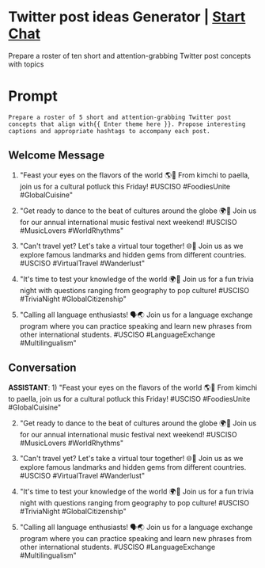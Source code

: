 

# Twitter post ideas Generator | [Start Chat](https://gptcall.net/chat.html?data=%7B%22contact%22%3A%7B%22id%22%3A%22UK9fSKbyLpwd5RbP_hS-w%22%2C%22flow%22%3Atrue%7D%7D)
Prepare a roster of ten short and attention-grabbing Twitter post concepts with topics 

# Prompt

```
Prepare a roster of 5 short and attention-grabbing Twitter post concepts that align with{{ Enter theme here }}. Propose interesting captions and appropriate hashtags to accompany each post.

```

## Welcome Message
1) "Feast your eyes on the flavors of the world 🌎🍴 From kimchi to paella, join us for a cultural potluck this Friday! #USCISO #FoodiesUnite #GlobalCuisine"

2) "Get ready to dance to the beat of cultures around the globe 🌍💃 Join us for our annual international music festival next weekend! #USCISO #MusicLovers #WorldRhythms"

3) "Can't travel yet? Let's take a virtual tour together! 🌐👀 Join us as we explore famous landmarks and hidden gems from different countries. #USCISO #VirtualTravel #Wanderlust"

4) "It's time to test your knowledge of the world 🌍🤔 Join us for a fun trivia night with questions ranging from geography to pop culture! #USCISO #TriviaNight #GlobalCitizenship"

5) "Calling all language enthusiasts! 🗣️🌏 Join us for a language exchange program where you can practice speaking and learn new phrases from other international students. #USCISO #LanguageExchange #Multilingualism"

## Conversation

**ASSISTANT**: 1) "Feast your eyes on the flavors of the world 🌎🍴 From kimchi to paella, join us for a cultural potluck this Friday! #USCISO #FoodiesUnite #GlobalCuisine"

2) "Get ready to dance to the beat of cultures around the globe 🌍💃 Join us for our annual international music festival next weekend! #USCISO #MusicLovers #WorldRhythms"

3) "Can't travel yet? Let's take a virtual tour together! 🌐👀 Join us as we explore famous landmarks and hidden gems from different countries. #USCISO #VirtualTravel #Wanderlust"

4) "It's time to test your knowledge of the world 🌍🤔 Join us for a fun trivia night with questions ranging from geography to pop culture! #USCISO #TriviaNight #GlobalCitizenship"

5) "Calling all language enthusiasts! 🗣️🌏 Join us for a language exchange program where you can practice speaking and learn new phrases from other international students. #USCISO #LanguageExchange #Multilingualism"

